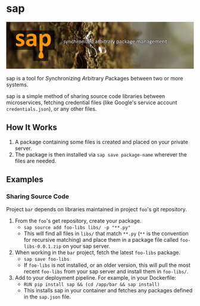 # sap

![sap header image](sap-800x200.png?raw=true)

sap is a tool for *S*ynchronizing *A*rbitrary *P*ackages between
two or more systems.

sap is a simple method of sharing source code libraries between microservices,
fetching credential files (like Google's service account `credentials.json`),
or any other files.

## How It Works

1. A package containing some files is created and placed on your private server.
2. The package is then installed via `sap save package-name` wherever the files are needed.

## Examples

### Sharing Source Code

Project `bar` depends on libraries maintained in project `foo`'s git repository.

1. From the `foo`'s get repository, create your package.
    * `sap source add foo-libs libs/ -p "**.py"`
    * This will find all files in `libs/` that match `**.py` (`**` is the convention for recursive matching) and place them in a package file called `foo-libs-0.0.1.zip` on your sap server.
2. When working in the `bar` project, fetch the latest `foo-libs` package.
    * `sap save foo-libs`
    * If `foo-libs` is not installed, or an older version, this will pull the most recent `foo-libs` from your sap server and install them in `foo-libs/`.
3. Add to your deployment pipeline. For example, in your Dockerfile:
    * `RUN pip install sap && (cd /app/bar && sap install)`
    * This installs sap in your container and fetches any packages defined in the `sap.json` file.


